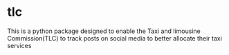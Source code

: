 # tlc
This is a python package designed to enable the Taxi and limousine Commission(TLC) to track posts on social media to better allocate their taxi services
